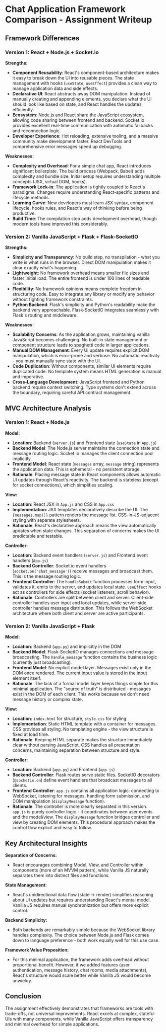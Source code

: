 # Chat Application Framework Comparison - Assignment Writeup

## Framework Differences

### Version 1: React + Node.js + Socket.io

**Strengths:**
- **Component Reusability**: React's component-based architecture makes it easy to break down the UI into reusable pieces. The state management with hooks (`useState`, `useEffect`) provides a clean way to manage application data and side effects.
- **Declarative UI**: React abstracts away DOM manipulation. Instead of manually creating and appending elements, you declare what the UI should look like based on state, and React handles the updates efficiently.
- **Ecosystem**: Node.js and React share the JavaScript ecosystem, allowing code sharing between frontend and backend. Socket.io provides excellent real-time communication with automatic fallbacks and reconnection logic.
- **Developer Experience**: Hot reloading, extensive tooling, and a massive community make development faster. React DevTools and comprehensive error messages speed up debugging.

**Weaknesses:**
- **Complexity and Overhead**: For a simple chat app, React introduces significant boilerplate. The build process (Webpack, Babel) adds complexity and bundle size. Initial setup requires understanding multiple concepts (JSX, virtual DOM, hooks).
- **Framework Lock-in**: The application is tightly coupled to React's paradigms. Changes require understanding React-specific patterns and lifecycle methods.
- **Learning Curve**: New developers must learn JSX syntax, component lifecycle, hooks rules, and React's way of thinking before being productive.
- **Build Time**: The compilation step adds development overhead, though modern tools have improved this considerably.

### Version 2: Vanilla JavaScript + Flask + Flask-SocketIO

**Strengths:**
- **Simplicity and Transparency**: No build step, no transpilation - what you write is what runs in the browser. Direct DOM manipulation makes it clear exactly what's happening.
- **Lightweight**: No framework overhead means smaller file sizes and faster initial load. The entire frontend is under 100 lines of readable code.
- **Flexibility**: No framework opinions means complete freedom in structuring code. Easy to integrate any library or modify any behavior without fighting framework constraints.
- **Python Backend**: Flask's simplicity and Python's readability make the backend very approachable. Flask-SocketIO integrates seamlessly with Flask's routing and middleware.

**Weaknesses:**
- **Scalability Concerns**: As the application grows, maintaining vanilla JavaScript becomes challenging. No built-in state management or component structure leads to spaghetti code in larger applications.
- **Manual DOM Management**: Every UI update requires explicit DOM manipulation, which is error-prone and verbose. No automatic reactivity - you must manually sync state with the UI.
- **Code Duplication**: Without components, similar UI elements require duplicated code. No template system means HTML generation is manual and imperative.
- **Cross-Language Development**: JavaScript frontend and Python backend require context switching. Type systems don't extend across the boundary, requiring careful API contract management.

## MVC Architecture Analysis

### Version 1: React + Node.js

**Model:**
- **Location**: Backend (`server.js`) and Frontend state (`useState` in `App.js`)
- **Backend Model**: The Node.js server maintains the connection state and message routing logic. Socket.io manages the client connection pool implicitly.
- **Frontend Model**: React state (`messages` array, `message` string) represents the application data. This is ephemeral - no persistent storage.
- **Rationale**: Placing message state in React components allows automatic UI updates through React's reactivity. The backend is stateless (except for socket connections), which simplifies scaling.

**View:**
- **Location**: React JSX in `App.js` and CSS in `App.css`
- **Implementation**: JSX templates declaratively describe the UI. The `{messages.map()}` pattern renders the message list. CSS-in-JS-adjacent styling with separate stylesheets.
- **Rationale**: React's declarative approach means the view automatically updates when state changes. This separation of concerns makes the UI predictable and testable.

**Controller:**
- **Location**: Backend event handlers (`server.js`) and Frontend event handlers (`App.js`)
- **Backend Controller**: Socket.io event handlers (`socket.on('chat_message')`) receive messages and broadcast them. This is the message routing logic.
- **Frontend Controller**: The `handleSubmit` function processes form input, validates it, emits to the server, and updates local state. `useEffect` hooks act as controllers for side effects (socket listeners, scroll behavior).
- **Rationale**: Controllers are split between client and server. Client-side controller handles user input and local updates, while server-side controller handles message distribution. This follows the WebSocket architecture where both client and server are active participants.

### Version 2: Vanilla JavaScript + Flask

**Model:**
- **Location**: Backend (`app.py`) and implicitly in the DOM
- **Backend Model**: Flask-SocketIO manages connections and message broadcasting. The `handle_message` function contains the business logic (currently just broadcasting).
- **Frontend Model**: No explicit model layer. Messages exist only in the DOM once rendered. The current input value is stored in the input element itself.
- **Rationale**: The lack of a formal model layer keeps things simple for this minimal application. The "source of truth" is distributed - messages exist in the DOM of each client. This works because we don't need message history or complex state.

**View:**
- **Location**: `index.html` for structure, `style.css` for styling
- **Implementation**: Static HTML template with a container for messages. CSS provides all styling. No templating engine - the view structure is fixed at load time.
- **Rationale**: Keeping HTML separate makes the structure immediately clear without parsing JavaScript. CSS handles all presentation concerns, maintaining separation between structure and style.

**Controller:**
- **Location**: Backend (`app.py`) and Frontend (`app.js`)
- **Backend Controller**: Flask routes serve static files. SocketIO decorators (`@socketio.on`) define event handlers that broadcast messages to all clients.
- **Frontend Controller**: `app.js` contains all application logic: connecting to WebSocket, listening for messages, handling form submission, and DOM manipulation (`displayMessage` function).
- **Rationale**: The controller is more clearly separated in this version. `app.js` is purely controller logic - it coordinates between user events and the model/view. The `displayMessage` function bridges controller and view by creating DOM elements. This procedural approach makes the control flow explicit and easy to follow.

## Key Architectural Insights

**Separation of Concerns:**
- React encourages combining Model, View, and Controller within components (more of an MVVM pattern), while Vanilla JS naturally separates them into distinct files and functions.

**State Management:**
- React's unidirectional data flow (state → render) simplifies reasoning about UI updates but requires understanding React's mental model. Vanilla JS requires manual synchronization but offers more explicit control.

**Backend Simplicity:**
- Both backends are remarkably simple because the WebSocket library handles complexity. The choice between Node.js and Flask comes down to language preference - both work equally well for this use case.

**Framework Value Proposition:**
- For this minimal application, the framework adds overhead without proportional benefit. However, if we added features (user authentication, message history, chat rooms, media attachments), React's structure would scale better while Vanilla JS would become unwieldy.

## Conclusion

The assignment effectively demonstrates that frameworks are tools with trade-offs, not universal improvements. React excels at complex, stateful UIs with many components, while Vanilla JavaScript offers transparency and minimal overhead for simple applications.

